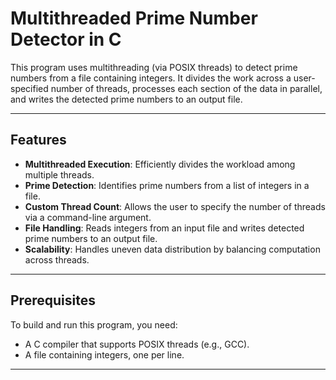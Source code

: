 # Multithreaded Prime Number Detector in C

This program uses multithreading (via POSIX threads) to detect prime numbers from a file containing integers. It divides the work across a user-specified number of threads, processes each section of the data in parallel, and writes the detected prime numbers to an output file.

---

## Features

- **Multithreaded Execution**: Efficiently divides the workload among multiple threads.
- **Prime Detection**: Identifies prime numbers from a list of integers in a file.
- **Custom Thread Count**: Allows the user to specify the number of threads via a command-line argument.
- **File Handling**: Reads integers from an input file and writes detected prime numbers to an output file.
- **Scalability**: Handles uneven data distribution by balancing computation across threads.

---

## Prerequisites

To build and run this program, you need:
- A C compiler that supports POSIX threads (e.g., GCC).
- A file containing integers, one per line.

---
